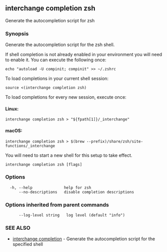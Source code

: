 ## interchange completion zsh

Generate the autocompletion script for zsh

### Synopsis

Generate the autocompletion script for the zsh shell.

If shell completion is not already enabled in your environment you will need
to enable it.  You can execute the following once:

	echo "autoload -U compinit; compinit" >> ~/.zshrc

To load completions in your current shell session:

	source <(interchange completion zsh)

To load completions for every new session, execute once:

#### Linux:

	interchange completion zsh > "${fpath[1]}/_interchange"

#### macOS:

	interchange completion zsh > $(brew --prefix)/share/zsh/site-functions/_interchange

You will need to start a new shell for this setup to take effect.


```
interchange completion zsh [flags]
```

### Options

```
  -h, --help              help for zsh
      --no-descriptions   disable completion descriptions
```

### Options inherited from parent commands

```
      --log-level string   log level (default "info")
```

### SEE ALSO

* [interchange completion](interchange_completion.md)	 - Generate the autocompletion script for the specified shell

